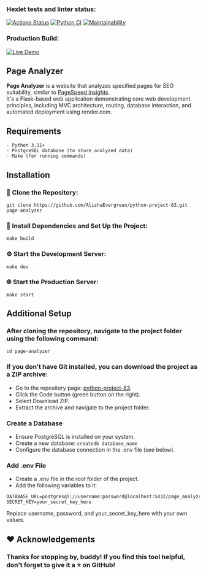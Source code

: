 ### Hexlet tests and linter status:
[![Actions Status](https://github.com/AlishaEvergreen/python-project-83/actions/workflows/hexlet-check.yml/badge.svg)](https://github.com/AlishaEvergreen/python-project-83/actions)
[![Python CI](https://github.com/AlishaEvergreen/python-project-83/actions/workflows/pyci.yml/badge.svg)](https://github.com/AlishaEvergreen/python-project-83/actions/workflows/pyci.yml)
[![Maintainability](https://api.codeclimate.com/v1/badges/55d96be536cab6c6262b/maintainability)](https://codeclimate.com/github/AlishaEvergreen/python-project-83/maintainability)

### Production Build:
[![Live Demo](https://img.shields.io/badge/Live_Demo-Available-blue)](https://python-project-83-kqoq.onrender.com)

## Page Analyzer

**Page Analyzer** is a website that analyzes specified pages for SEO suitability, similar to [PageSpeed Insights](https://pagespeed.web.dev/).  
It's a Flask-based web application demonstrating core web development principles, including MVC architecture, routing, database interaction, and automated deployment using render.com.

## Requirements
```
- Python 3.11+
- PostgreSQL database (to store analyzed data)
- Make (for running commands)
```

## Installation

### 📂 Clone the Repository:
```
git clone https://github.com/AlishaEvergreen/python-project-83.git page-analyzer
```

### 🚀 Install Dependencies and Set Up the Project: 
```
make build
```
### ⚙️ Start the Development Server: 
```
make dev
```
### 🌐 Start the Production Server: 
```
make start
```

## Additional Setup

### After cloning the repository, navigate to the project folder using the following command:
```
cd page-analyzer
```
### If you don’t have Git installed, you can download the project as a ZIP archive:
- Go to the repository page: [python-project-83](https://github.com/AlishaEvergreen/python-project-83).
- Click the Code button (green button on the right).
- Select Download ZIP.
- Extract the archive and navigate to the project folder.

### Create a Database
- Ensure PostgreSQL is installed on your system.
- Create a new database: ```createdb database_name```
- Configure the database connection in the .env file (see below).

### Add .env File
- Create a .env file in the root folder of the project.
- Add the following variables to it:
```
DATABASE_URL=postgresql://username:password@localhost:5432/page_analyzer
SECRET_KEY=your_secret_key_here
```
Replace username, password, and your_secret_key_here with your own values.

## ❤️ Acknowledgements
### Thanks for stopping by, buddy! If you find this tool helpful, don't forget to give it a ⭐ on GitHub!